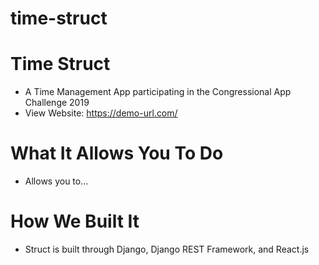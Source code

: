 # time-struct

# Time Struct
* A Time Management App participating in the Congressional App Challenge 2019
* View Website: https://demo-url.com/

# What It Allows You To Do
* Allows you to...

# How We Built It
* Struct is built through Django, Django REST Framework, and React.js
